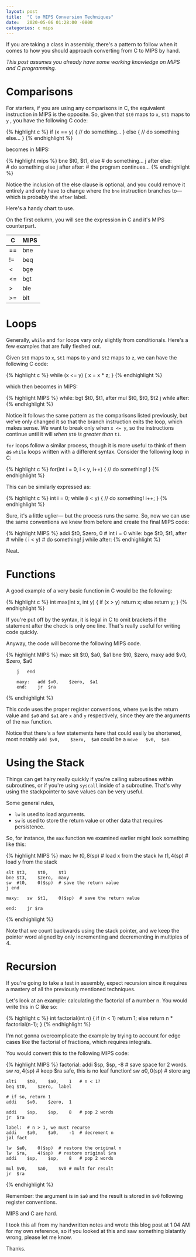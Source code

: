 ```yaml
---
layout: post
title:  "C to MIPS Conversion Techniques"
date:   2020-05-06 01:28:00 -0800
categories: c mips
---
```

If you are taking a class in assembly, there's a pattern to follow when it comes to how you should approach converting from C to MIPS by hand. 

*This post assumes you already have some working knowledge on MIPS and C programming.*

# Comparisons

For starters, if you are using any comparisons in C, the equivalent instruction in MIPS is the opposite. So, given that `$t0` maps to `x`, `$t1` maps to `y` , you have the following C code:

{% highlight c %}
if (x == y) {
    // do something...
    } else {
    // do something else...
}
{% endhighlight %}

becomes in MIPS:

{% highlight mips %}
        bne $t0,    $t1,    else
        # do something...
        j after
else:   
        # do something else
        j after
after:
        # the program continues...
{% endhighlight %}

Notice the inclusion of the else clause is optional, and you could remove it entirely and only have to change where the `bne` instruction branches to— which is probably the `after` label.

Here's a handy chart to use.

On the first column, you will see the expression in C and it's MIPS counterpart. 

| C | MIPS |
|-|-|
|==|bne|
|!=|beq|
|<|bge|
|<=|bgt|
|>|ble|
|>=|blt|

# Loops

Generally, `while` and `for` loops vary only slightly from conditionals. Here's a few examples that are fully fleshed out.

Given `$t0` maps to `x`, `$t1` maps to `y` and `$t2` maps to `z`, we can have the following C code:

{% highlight c %}
while (x <= y) {
    x = x * z;
}
{% endhighlight %}

which then becomes in MIPS:

{% highlight MIPS %}
while:  bgt $t0,    $t1,    after
        mul $t0, $t0, $t2
        j while
after: 
{% endhighlight %}

Notice it follows the same pattern as the comparisons listed previously, but we've only changed it so that the branch instruction exits the loop, which makes sense. We want to break only when `x <= y`, so the instructions continue until it will *when* `$t0` *is greater than* `t1`.

`for` loops follow a similar process, though it is more useful to think of them as `while` loops written with a different syntax. Consider the following loop in C:

{% highlight c %}
for(int i = 0, i < y, i++) {
    // do something!
}
{% endhighlight %}

This can be similarly expressed as:

{% highlight c %}
int i = 0;
while (i < y) {
    // do something!
    i++;
}
{% endhighlight %}

Sure, it's a little uglier— but the process runs the same. So, now we can use the same conventions we knew from before and create the final MIPS code:

{% highlight MIPS %}
        addi $t0,   $zero,  0       # int i = 0
while:  bge $t0,    $t1,    after   # while ( i < y) 
        # do something!
        j while
after:
{% endhighlight %}

Neat.

# Functions

A good example of a very basic function in C would be the following:

{% highlight c %}
int max(int x, int y) {
    if (x > y)
        return x;
    else
        return y;
}
{% endhighlight %}

If you're put off by the syntax, it is legal in C to omit brackets if the statement after the check is only one line. That's really useful for writing code quickly.

Anyway, the code will become the following MIPS code.

{% highlight MIPS %}
max:
        slt $t0,    $a0,    $a1
        bne $t0,    $zero,  maxy
        add $v0,    $zero,  $a0
        
        j   end
        
        maxy:   add $v0,    $zero,  $a1
        end:    jr  $ra
{% endhighlight %}

This code uses the proper register conventions, where `$v0` is the return value and `$a0` and `$a1` are `x` and `y` respectively, since they are the arguments of the `max` function.

Notice that there's a few statements here that could easily be shortened, most notably `add $v0,    $zero,  $a0` could be a `move   $v0,  $a0`. 

# Using the Stack

Things can get hairy really quickly if you're calling subroutines within subroutines, or if you're using `syscall` inside of a subroutine. That's why using the stackpointer to save values can be very useful.

Some general rules,

* `lw` is used to load arguments.
* `sw` is used to store the return value or other data that requires persistence.

So, for instance, the `max` function we examined earlier might look something like this:

{% highlight MIPS %}
max:
    lw  $t0,    8($sp)  # load x from the stack
    lw  $t1,    4($sp)  # load y from the stack

    slt $t3,    $t0,    $t1
    bne $t3,    $zero,  maxy
    sw  #t0,    0($sp)  # save the return value
    j end
    
    maxy:   sw  $t1,    0($sp)  # save the return value
    
    end:    jr $ra
{% endhighlight %}

Note that we count backwards using the stack pointer, and we keep the pointer word aligned by only incrementing and decrementing in multiples of 4.  

# Recursion
If you're going to take a test in assembly, expect recursion since it requires a mastery of all the previously mentioned techniques.

Let's look at an example: calculating the factorial of a number n. You would write this in C like so:

{% highlight c %}
int factorial(int n) {
    if (n < 1)
        return 1;
    else
        return  n * factorial(n-1);
}
{% endhighlight %}

I'm not gonna overcomplicate the example by trying to account for edge cases like the factorial of fractions, which requires integrals.

You would convert this to the following MIPS code:

{% highlight MIPS %}
factorial:
    addi    $sp,    $sp,    -8  # save space for 2 words.
    sw  $ra,    4($sp)          # keep $ra safe, this is no leaf function!
    sw  $a0,    0($sp)          # store arg
    
    slti    $t0,    $a0,    1   # n < 1?
    beq $t0,    $zero,  label
    
    # if so, return 1
    addi    $v0,    $zero,  1
    
    addi    $sp,    $sp,    8   # pop 2 words
    jr  $ra
    
    label:  # n > 1, we must recurse
    addi    $a0,    $a0,    -1  # decrement n
    jal fact
    
    lw  $a0,    0($sp)  # restore the original n
    lw  $ra,    4($sp)  # restore original $ra
    addi    $sp,    $sp,    8   # pop 2 words
    
    mul $v0,    $a0,    $v0 # mult for result
    jr  $ra
{% endhighlight %}

Remember: the argument is in `$a0` and the result is stored in `$v0` following register conventions. 

MIPS and C are hard. 

I took this all from my handwritten notes and wrote this blog post at 1:04 AM for my own reference, so if you looked at this and saw something blatantly wrong, please let me know. 

Thanks.
